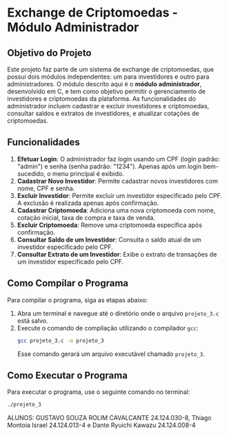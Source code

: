# Exchange de Criptomoedas - Módulo Administrador

## Objetivo do Projeto
Este projeto faz parte de um sistema de exchange de criptomoedas, que possui dois módulos independentes: um para investidores e outro para administradores. O módulo descrito aqui é o **módulo administrador**, desenvolvido em C, e tem como objetivo permitir o gerenciamento de investidores e criptomoedas da plataforma. As funcionalidades do administrador incluem cadastrar e excluir investidores e criptomoedas, consultar saldos e extratos de investidores, e atualizar cotações de criptomoedas.

## Funcionalidades
1. **Efetuar Login**: O administrador faz login usando um CPF (login padrão: "admin") e senha (senha padrão: "1234"). Apenas após um login bem-sucedido, o menu principal é exibido.
2. **Cadastrar Novo Investidor**: Permite cadastrar novos investidores com nome, CPF e senha.
3. **Excluir Investidor**: Permite excluir um investidor especificado pelo CPF. A exclusão é realizada apenas após confirmação.
4. **Cadastrar Criptomoeda**: Adiciona uma nova criptomoeda com nome, cotação inicial, taxa de compra e taxa de venda.
5. **Excluir Criptomoeda**: Remove uma criptomoeda específica após confirmação.
6. **Consultar Saldo de um Investidor**: Consulta o saldo atual de um investidor especificado pelo CPF.
7. **Consultar Extrato de um Investidor**: Exibe o extrato de transações de um investidor especificado pelo CPF.

## Como Compilar o Programa
Para compilar o programa, siga as etapas abaixo:

1. Abra um terminal e navegue até o diretório onde o arquivo `projeto_3.c` está salvo.
2. Execute o comando de compilação utilizando o compilador `gcc`:
   ```bash
   gcc projeto_3.c -o projeto_3
   ```
   Esse comando gerará um arquivo executável chamado `projeto_3`.

## Como Executar o Programa
Para executar o programa, use o seguinte comando no terminal:
```bash
./projeto_3
```

ALUNOS: GUSTAVO SOUZA ROLIM CAVALCANTE 24.124.030-8, Thiago Montoia Israel 24.124.013-4 e Dante Ryuichi Kawazu 24.124.008-4
